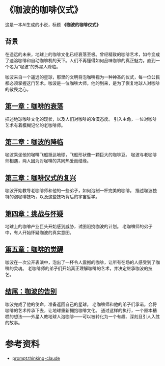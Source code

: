# 《咖波的咖啡仪式》
这是一本AI生成的小说，标题 **《咖波的咖啡仪式》**

## 背景
在遥远的未来，地球上的咖啡文化已经衰落至极。曾经精致的咖啡艺术，如今变成了速溶咖啡和自动咖啡机的天下。人们不再懂得如何品味咖啡的真正魅力，直到一个名为“咖波”的外星人降临。

咖波来自一个遥远的星球，那里的文明将泡咖啡视为一种神圣的仪式，每一位公民都必须掌握这门艺术。咖波是一位咖啡大师，他的到来，是为了恢复地球人对咖啡的敬畏之心。

## [第一章：咖啡的衰落](《咖波的咖啡仪式》/01第一章：咖啡的衰落.md)
描述地球咖啡文化的现状，以及人们对咖啡的冷漠态度。
引入主角，一位对咖啡艺术有着模糊记忆的老咖啡师。

## [第二章：咖波的降临](《咖波的咖啡仪式》/02第二章：咖波的降临.md)
咖波乘坐他的咖啡飞船抵达地球，飞船形状像一颗巨大的咖啡豆。
咖波与老咖啡师相遇，两人因为对咖啡的共同热爱而结缘。

## [第三章：咖啡仪式的复兴](《咖波的咖啡仪式》/03第三章：咖啡仪式的复兴.md)
咖波开始教导老咖啡师和他的一些弟子，如何泡制一杯完美的咖啡。
描述咖波独特的泡咖啡技巧，以及这些技巧背后的宇宙哲学。

## [第四章：挑战与怀疑](《咖波的咖啡仪式》/04第四章：挑战与怀疑.md)
地球上的咖啡产业巨头开始感到威胁，试图阻挠咖波的计划。
老咖啡师的弟子中，有人开始怀疑咖波的真实意图。

## [第五章：咖啡的觉醒](《咖波的咖啡仪式》/05第五章：咖啡的觉醒.md)
咖波在一次公开表演中，泡出了一杯令人震撼的咖啡，让所有在场的人感受到了咖啡的灵魂。
老咖啡师的弟子们开始真正理解咖啡的艺术，并决定继承咖波的技艺。

## [结尾：咖波的告别](《咖波的咖啡仪式》/06结尾：咖波的告别.md)
咖波完成了他的使命，准备返回自己的星球。
老咖啡师和他的弟子们承诺，会将咖啡的艺术传承下去，让地球重新拥抱咖啡文化。
通过这样的执行，一个原本糟糕的想法——外星人教地球人泡咖啡——可以被转化为一个有趣、深刻且引人入胜的故事。

# 参考资料
- [prompt:thinking-claude](https://github.com/richards199999/Thinking-Claude)